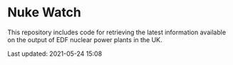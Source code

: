 # Nuke Watch

This repository includes code for retrieving the latest information available on the output of EDF nuclear power plants in the UK.

Last updated: 2021-05-24 15:08